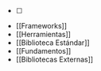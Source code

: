 - [ ] 
+ [[Frameworks]]
+ [[Herramientas]]
+ [[Biblioteca Estándar]]
+ [[Fundamentos]]
+ [[Bibliotecas Externas]]
